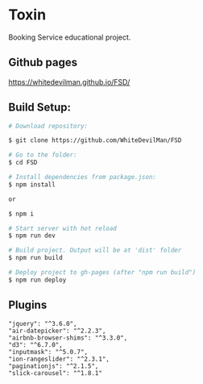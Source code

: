 # Toxin
Booking Service educational project.

## Github pages
https://whitedevilman.github.io/FSD/

## Build Setup:
```bash
# Download repository:

$ git clone https://github.com/WhiteDevilMan/FSD

# Go to the folder:
$ cd FSD

# Install dependencies from package.json:
$ npm install

or

$ npm i

# Start server with hot reload
$ npm run dev

# Build project. Output will be at 'dist' folder
$ npm run build

# Deploy project to gh-pages (after "npm run build")
$ npm run deploy
```

## Plugins
```
"jquery": "^3.6.0",
"air-datepicker": "^2.2.3",
"airbnb-browser-shims": "^3.3.0",
"d3": "^6.7.0",
"inputmask": "^5.0.7",
"ion-rangeslider": "^2.3.1",
"paginationjs": "^2.1.5",
"slick-carousel": "^1.8.1"
```
